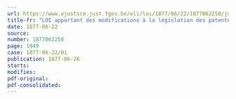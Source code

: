```yaml
---
url: https://www.ejustice.just.fgov.be/eli/loi/1877/06/22/1877062250/justel
title-fr: "LOI apportant des modifications à la législation des patentes"
date: 1877-06-22
source:
number: 1877062250
page: 1849
case: 1877-06-22/01
publication: 1877-06-26
starts:
modifies:
pdf-original:
pdf-consolidated:
---
```


